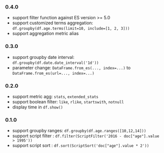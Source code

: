 ### 0.4.0

* support filter function against ES version >= 5.0
* support customized terms aggregation: `df.groupby(df.age.terms(limit=10, include=[1, 2, 3]))`
* support aggregation metric alias

### 0.3.0

* support groupby date interval: `df.groupby(df.date.date_interval('1d'))`
* parameter change: `DataFrame.from_es(..., index=...)` to `DataFrame.from_es(url=..., index=...)`

### 0.2.0

* support metric agg: `stats`, `extended_stats`
* support boolean filter: `like`, `rlike`, `startswith`, `notnull`
* display time in `df.show()`

### 0.1.0

* support groupby ranges: `df.groupby(df.age.ranges([10,12,14]))`
* support script filter : `df.filter(ScriptFilter('2016 - doc["age"].value > 1995'))`
* support script sort : `df.sort(ScriptSort('doc["age"].value * 2'))`
